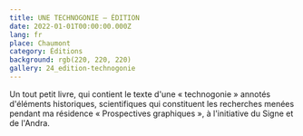 ```yaml
---
title: UNE TECHNOGONIE – ÉDITION
date: 2022-01-01T00:00:00.000Z
lang: fr
place: Chaumont
category: Éditions 
background: rgb(220, 220, 220)
gallery: 24_edition-technogonie
---
```

Un tout petit livre, qui contient le texte d'une « technogonie » annotés d'éléments historiques, scientifiques qui constituent les recherches menées pendant ma résidence « Prospectives graphiques », à l'initiative du Signe et de l'Andra.
